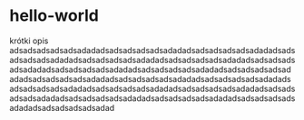 # hello-world
krótki opis
adsadsadsadsadsadadadsadsadsadsadsadadadsadsadsadsadsadadadsadsadsadsadsadadadsadsadsadsadsadadadsadsadsadsadsadadadsadsadsadsadsadadadsadsadsadsadsadadadsadsadsadsadsadadadsadsadsadsadsadadadsadsadsadsadsadadadsadsadsadsadsadadadsadsadsadsadsadadadsadsadsadsadsadadadsadsadsadsadsadadadsadsadsadsadsadadadsadsadsadsadsadadadsadsadsadsadsadadadsadsadsadsadsadadadsadsadsadsadsadadadsadsadsadsadsadad

